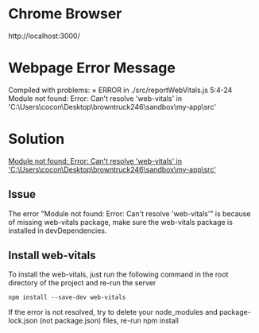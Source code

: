 # Chrome Browser

http://localhost:3000/

# Webpage Error Message

Compiled with problems:
×
ERROR in ./src/reportWebVitals.js 5:4-24
Module not found: Error: Can't resolve 'web-vitals' in 'C:\Users\cocon\Desktop\browntruck246\sandbox\my-app\src'

# Solution

[Module not found: Error: Can't resolve 'web-vitals' in 'C:\Users\cocon\Desktop\browntruck246\sandbox\my-app\src'](https://stackoverflow.com/questions/72545201/module-not-found-error-cant-resolve-web-vitals-in-app-src)

## Issue

The error "Module not found: Error: Can't resolve 'web-vitals'" is because of missing web-vitals package, make sure the web-vitals package is installed in devDependencies.

## Install web-vitals

To install the web-vitals, just run the following command in the root directory of the project and re-run the server

```
npm install --save-dev web-vitals
```

If the error is not resolved, try to delete your node_modules and package-lock.json (not package.json) files, re-run npm install
